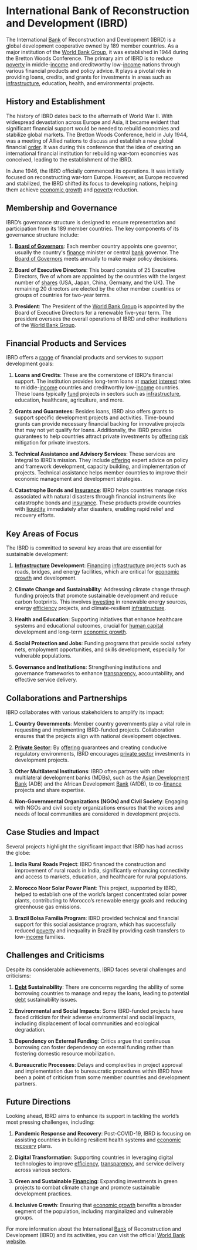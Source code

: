 # International Bank of Reconstruction and Development (IBRD)

The International [Bank](../b/bank.md) of Reconstruction and Development (IBRD) is a global development cooperative owned by 189 member countries. As a major institution of the [World Bank Group](../w/world_bank_group.md), it was established in 1944 during the Bretton Woods Conference. The primary aim of IBRD is to reduce [poverty](../p/poverty.md) in middle-[income](../i/income.md) and creditworthy low-[income](../i/income.md) nations through various financial products and policy advice. It plays a pivotal role in providing loans, credits, and grants for investments in areas such as [infrastructure](../i/infrastructure.md), education, health, and environmental projects.

## History and Establishment

The history of IBRD dates back to the aftermath of World War II. With widespread devastation across Europe and Asia, it became evident that significant financial support would be needed to rebuild economies and stabilize global markets. The Bretton Woods Conference, held in July 1944, was a meeting of Allied nations to discuss and establish a new global financial [order](../o/order.md). It was during this conference that the idea of creating an international financial institution for rebuilding war-torn economies was conceived, leading to the establishment of the IBRD.

In June 1946, the IBRD officially commenced its operations. It was initially focused on reconstructing war-torn Europe. However, as Europe recovered and stabilized, the IBRD shifted its focus to developing nations, helping them achieve [economic growth](../e/economic_growth.md) and [poverty](../p/poverty.md) reduction.

## Membership and Governance

IBRD’s governance structure is designed to ensure representation and participation from its 189 member countries. The key components of its governance structure include:

1. **[Board of Governors](../b/board_of_governors.md)**: Each member country appoints one governor, usually the country's [finance](../f/finance.md) minister or central [bank](../b/bank.md) governor. The [Board of Governors](../b/board_of_governors.md) meets annually to make major policy decisions.

2. **Board of Executive Directors**: This board consists of 25 Executive Directors, five of whom are appointed by the countries with the largest number of [shares](../s/shares.md) (USA, Japan, China, Germany, and the UK). The remaining 20 directors are elected by the other member countries or groups of countries for two-year terms.

3. **President**: The President of the [World Bank Group](../w/world_bank_group.md) is appointed by the Board of Executive Directors for a renewable five-year term. The president oversees the overall operations of IBRD and other institutions of the [World Bank Group](../w/world_bank_group.md).

## Financial Products and Services

IBRD offers a [range](../r/range.md) of financial products and services to support development goals:

1. **Loans and Credits**: These are the cornerstone of IBRD's financial support. The institution provides long-term loans at [market](../m/market.md) [interest](../i/interest.md) rates to middle-[income](../i/income.md) countries and creditworthy low-[income](../i/income.md) countries. These loans typically [fund](../f/fund.md) projects in sectors such as [infrastructure](../i/infrastructure.md), education, healthcare, agriculture, and more.

2. **Grants and Guarantees**: Besides loans, IBRD also offers grants to support specific development projects and activities. Time-bound grants can provide necessary financial backing for innovative projects that may not yet qualify for loans. Additionally, the IBRD provides guarantees to help countries attract private investments by [offering](../o/offering.md) [risk](../r/risk.md) mitigation for private investors.

3. **Technical Assistance and Advisory Services**: These services are integral to IBRD’s mission. They include [offering](../o/offering.md) expert advice on policy and framework development, capacity building, and implementation of projects. Technical assistance helps member countries to improve their economic management and development strategies.

4. **Catastrophe Bonds and [Insurance](../i/insurance.md)**: IBRD helps countries manage risks associated with natural disasters through financial instruments like catastrophe bonds and [insurance](../i/insurance.md). These products provide countries with [liquidity](../l/liquidity.md) immediately after disasters, enabling rapid relief and recovery efforts.

## Key Areas of Focus

The IBRD is committed to several key areas that are essential for sustainable development:

1. **[Infrastructure](../i/infrastructure.md) Development**: [Financing](../f/financing.md) [infrastructure](../i/infrastructure.md) projects such as roads, bridges, and energy facilities, which are critical for [economic growth](../e/economic_growth.md) and development.
   
2. **Climate Change and Sustainability**: Addressing climate change through funding projects that promote sustainable development and reduce carbon footprints. This involves [investing](../i/investing.md) in renewable energy sources, energy [efficiency](../e/efficiency.md) projects, and climate-resilient [infrastructure](../i/infrastructure.md).

3. **Health and Education**: Supporting initiatives that enhance healthcare systems and educational outcomes, crucial for [human capital](../h/human_capital.md) development and long-term [economic growth](../e/economic_growth.md).

4. **Social Protection and Jobs**: Funding programs that provide social safety nets, employment opportunities, and skills development, especially for vulnerable populations.

5. **Governance and Institutions**: Strengthening institutions and governance frameworks to enhance [transparency](../t/transparency.md), accountability, and effective service delivery.

## Collaborations and Partnerships

IBRD collaborates with various stakeholders to amplify its impact:

1. **Country Governments**: Member country governments play a vital role in requesting and implementing IBRD-funded projects. Collaboration ensures that the projects align with national development objectives.

2. **[Private Sector](../p/private_sector.md)**: By [offering](../o/offering.md) guarantees and creating conducive regulatory environments, IBRD encourages [private sector](../p/private_sector.md) investments in development projects.

3. **Other Multilateral Institutions**: IBRD often partners with other multilateral development banks (MDBs), such as the [Asian Development Bank](../a/asian_development_bank.md) (ADB) and the African Development [Bank](../b/bank.md) (AfDB), to co-[finance](../f/finance.md) projects and share expertise.

4. **Non-Governmental Organizations (NGOs) and Civil Society**: Engaging with NGOs and civil society organizations ensures that the voices and needs of local communities are considered in development projects.

## Case Studies and Impact

Several projects highlight the significant impact that IBRD has had across the globe:

1. **India Rural Roads Project**: IBRD financed the construction and improvement of rural roads in India, significantly enhancing connectivity and access to markets, education, and healthcare for rural populations.

2. **Morocco Noor Solar Power Plant**: This project, supported by IBRD, helped to establish one of the world’s largest concentrated solar power plants, contributing to Morocco’s renewable energy goals and reducing greenhouse gas emissions.

3. **Brazil Bolsa Família Program**: IBRD provided technical and financial support for this social assistance program, which has successfully reduced [poverty](../p/poverty.md) and inequality in Brazil by providing cash transfers to low-[income](../i/income.md) families.

## Challenges and Criticisms

Despite its considerable achievements, IBRD faces several challenges and criticisms:

1. **[Debt](../d/debt.md) Sustainability**: There are concerns regarding the ability of some borrowing countries to manage and repay the loans, leading to potential [debt](../d/debt.md) sustainability issues.

2. **Environmental and Social Impacts**: Some IBRD-funded projects have faced criticism for their adverse environmental and social impacts, including displacement of local communities and ecological degradation.

3. **Dependency on External Funding**: Critics argue that continuous borrowing can foster dependency on external funding rather than fostering domestic resource mobilization.

4. **Bureaucratic Processes**: Delays and complexities in project approval and implementation due to bureaucratic procedures within IBRD have been a point of criticism from some member countries and development partners.

## Future Directions

Looking ahead, IBRD aims to enhance its support in tackling the world’s most pressing challenges, including:

1. **Pandemic Response and Recovery**: Post-COVID-19, IBRD is focusing on assisting countries in building resilient health systems and [economic recovery](../e/economic_recovery.md) plans.

2. **Digital Transformation**: Supporting countries in leveraging digital technologies to improve [efficiency](../e/efficiency.md), [transparency](../t/transparency.md), and service delivery across various sectors.

3. **Green and Sustainable [Financing](../f/financing.md)**: Expanding investments in green projects to combat climate change and promote sustainable development practices.

4. **Inclusive Growth**: Ensuring that [economic growth](../e/economic_growth.md) benefits a broader segment of the population, including marginalized and vulnerable groups.

For more information about the International [Bank](../b/bank.md) of Reconstruction and Development (IBRD) and its activities, you can visit the official [World Bank website](https://worldbank.org).
